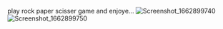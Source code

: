 play rock paper scisser game and enjoye...
![Screenshot_1662899740](https://user-images.githubusercontent.com/107408431/189527759-7e506924-58f1-4e89-b69f-323643d3e7b1.png)
![Screenshot_1662899750](https://user-images.githubusercontent.com/107408431/189527769-9019e1d9-705c-4063-a5d3-0eaf442cabe8.png)
